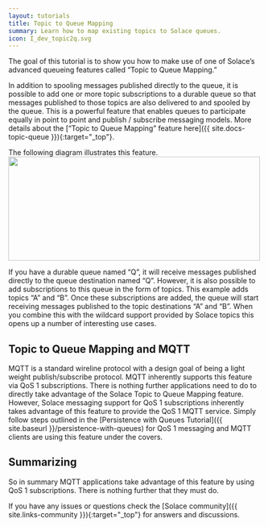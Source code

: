 ```yaml
---
layout: tutorials
title: Topic to Queue Mapping
summary: Learn how to map existing topics to Solace queues.
icon: I_dev_topic2q.svg
---
```


The goal of this tutorial is to show you how to make use of one of Solace’s advanced queueing features called “Topic to Queue Mapping.”



In addition to spooling messages published directly to the queue, it is possible to add one or more topic subscriptions to a durable queue so that messages published to those topics are also delivered to and spooled by the queue. This is a powerful feature that enables queues to participate equally in point to point and publish / subscribe messaging models. More details about the [“Topic to Queue Mapping” feature here]({{ site.docs-topic-queue }}){:target="_top"}.

The following diagram illustrates this feature.  
<img src="{{ site.baseurl }}/assets/images/topic-to-queue-mapping-detail.png" width="500" height="206" />

If you have a durable queue named “Q”, it will receive messages published directly to the queue destination named “Q”. However, it is also possible to add subscriptions to this queue in the form of topics. This example adds topics “A” and “B”. Once these subscriptions are added, the queue will start receiving messages published to the topic destinations “A” and “B”. When you combine this with the wildcard support provided by Solace topics this opens up a number of interesting use cases.

## Topic to Queue Mapping and MQTT

MQTT is a standard wireline protocol with a design goal of being a light weight publish/subscribe protocol. MQTT inherently supports this feature via QoS 1 subscriptions. There is nothing further applications need to do to directly take advantage of the Solace Topic to Queue Mapping feature. However, Solace messaging support for QoS 1 subscriptions inherently takes advantage of this feature to provide the QoS 1 MQTT service. Simply follow steps outlined in the [Persistence with Queues Tutorial]({{ site.baseurl }}/persistence-with-queues) for QoS 1 messaging and MQTT clients are using this feature under the covers.

## Summarizing

So in summary MQTT applications take advantage of this feature by using QoS 1 subscriptions. There is nothing further that they must do.

If you have any issues or questions check the [Solace community]({{ site.links-community }}){:target="_top"} for answers and discussions.
